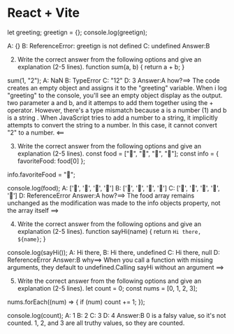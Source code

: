 # React + Vite



let greeting;
greetign = {};
console.log(greetign);

A: {}
B: ReferenceError: greetign is not defined
C: undefined
Answer:B






2. Write the correct answer from the following options and give an explanation (2-5 lines).
function sum(a, b) {
  return a + b;
}

sum(1, "2");
A: NaN
B: TypeError
C: "12"
D: 3
Answer:A
how?==>
The code creates an empty object and assigns it to the "greeting" 
variable. When i log "greeting" to the console,
 you'll see an empty object display as the output.
 two parameter a and b, and it attemps to add
 them together using the + operator. However, there's 
a type mismatch because a is a number (1) and b is a 
string . When JavaScript tries to add a number to
a string, it implicitly attempts to convert the string 
to a number. In this case, it cannot convert "2" to a
 number.
<==


3. Write the correct answer from the following options and give an explanation (2-5 lines).
const food = ["🍕", "🍫", "🥑", "🍔"];
const info = { favoriteFood: food[0] };

info.favoriteFood = "🍝";

console.log(food);
A: ['🍕', '🍫', '🥑', '🍔']
B: ['🍝', '🍫', '🥑', '🍔']
C: ['🍝', '🍕', '🍫', '🥑', '🍔']
D: ReferenceError
Answer:A
how?==>
The food array remains unchanged as the modification
 was made to the info objects property, not the array 
itself
==>


4. Write the correct answer from the following options and give an explanation (2-5 lines).
function sayHi(name) {
  return `Hi there, ${name}`;
}

console.log(sayHi());
A: Hi there,
B: Hi there, undefined
C: Hi there, null
D: ReferenceError
Answer:B
why==>
When you call a function with missing arguments, 
they default to undefined.Calling sayHi without an
 argument
 ==>

5. Write the correct answer from the following options and give an explanation (2-5 lines).
let count = 0;
const nums = [0, 1, 2, 3];

nums.forEach((num) => {
  if (num) count += 1;
});

console.log(count);
A: 1
B: 2
C: 3
D: 4
Answer:B
0 is a falsy value, so it's not counted.
1, 2, and 3 are all truthy values, so they are counted.
